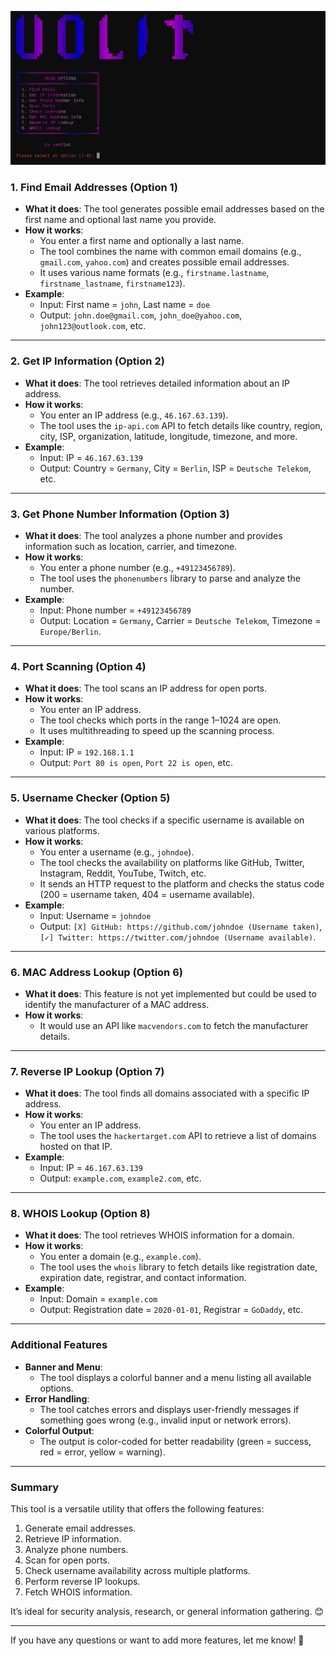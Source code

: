  ![Image Alt](https://github.com/vantixt777/volit/blob/989e72005b6628974f90a9eabbf426ec254ba1d0/volit-pic.jpg)


### **1. Find Email Addresses (Option 1)**
- **What it does**: The tool generates possible email addresses based on the first name and optional last name you provide.
- **How it works**:
  - You enter a first name and optionally a last name.
  - The tool combines the name with common email domains (e.g., `gmail.com`, `yahoo.com`) and creates possible email addresses.
  - It uses various name formats (e.g., `firstname.lastname`, `firstname_lastname`, `firstname123`).
- **Example**:
  - Input: First name = `john`, Last name = `doe`
  - Output: `john.doe@gmail.com`, `john_doe@yahoo.com`, `john123@outlook.com`, etc.

---

### **2. Get IP Information (Option 2)**
- **What it does**: The tool retrieves detailed information about an IP address.
- **How it works**:
  - You enter an IP address (e.g., `46.167.63.139`).
  - The tool uses the `ip-api.com` API to fetch details like country, region, city, ISP, organization, latitude, longitude, timezone, and more.
- **Example**:
  - Input: IP = `46.167.63.139`
  - Output: Country = `Germany`, City = `Berlin`, ISP = `Deutsche Telekom`, etc.

---

### **3. Get Phone Number Information (Option 3)**
- **What it does**: The tool analyzes a phone number and provides information such as location, carrier, and timezone.
- **How it works**:
  - You enter a phone number (e.g., `+49123456789`).
  - The tool uses the `phonenumbers` library to parse and analyze the number.
- **Example**:
  - Input: Phone number = `+49123456789`
  - Output: Location = `Germany`, Carrier = `Deutsche Telekom`, Timezone = `Europe/Berlin`.

---

### **4. Port Scanning (Option 4)**
- **What it does**: The tool scans an IP address for open ports.
- **How it works**:
  - You enter an IP address.
  - The tool checks which ports in the range 1–1024 are open.
  - It uses multithreading to speed up the scanning process.
- **Example**:
  - Input: IP = `192.168.1.1`
  - Output: `Port 80 is open`, `Port 22 is open`, etc.

---

### **5. Username Checker (Option 5)**
- **What it does**: The tool checks if a specific username is available on various platforms.
- **How it works**:
  - You enter a username (e.g., `johndoe`).
  - The tool checks the availability on platforms like GitHub, Twitter, Instagram, Reddit, YouTube, Twitch, etc.
  - It sends an HTTP request to the platform and checks the status code (200 = username taken, 404 = username available).
- **Example**:
  - Input: Username = `johndoe`
  - Output: `[X] GitHub: https://github.com/johndoe (Username taken)`, `[✓] Twitter: https://twitter.com/johndoe (Username available)`.

---

### **6. MAC Address Lookup (Option 6)**
- **What it does**: This feature is not yet implemented but could be used to identify the manufacturer of a MAC address.
- **How it works**:
  - It would use an API like `macvendors.com` to fetch the manufacturer details.

---

### **7. Reverse IP Lookup (Option 7)**
- **What it does**: The tool finds all domains associated with a specific IP address.
- **How it works**:
  - You enter an IP address.
  - The tool uses the `hackertarget.com` API to retrieve a list of domains hosted on that IP.
- **Example**:
  - Input: IP = `46.167.63.139`
  - Output: `example.com`, `example2.com`, etc.

---

### **8. WHOIS Lookup (Option 8)**
- **What it does**: The tool retrieves WHOIS information for a domain.
- **How it works**:
  - You enter a domain (e.g., `example.com`).
  - The tool uses the `whois` library to fetch details like registration date, expiration date, registrar, and contact information.
- **Example**:
  - Input: Domain = `example.com`
  - Output: Registration date = `2020-01-01`, Registrar = `GoDaddy`, etc.

---

### **Additional Features**
- **Banner and Menu**:
  - The tool displays a colorful banner and a menu listing all available options.
- **Error Handling**:
  - The tool catches errors and displays user-friendly messages if something goes wrong (e.g., invalid input or network errors).
- **Colorful Output**:
  - The output is color-coded for better readability (green = success, red = error, yellow = warning).

---

### **Summary**
This tool is a versatile utility that offers the following features:
1. Generate email addresses.
2. Retrieve IP information.
3. Analyze phone numbers.
4. Scan for open ports.
5. Check username availability across multiple platforms.
6. Perform reverse IP lookups.
7. Fetch WHOIS information.

It’s ideal for security analysis, research, or general information gathering. 😊

---

If you have any questions or want to add more features, let me know! 🚀
